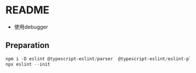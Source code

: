 # README

* 使用debugger


## Preparation

```powershell
npm i -D eslint @typescript-eslint/parser  @typescript-eslint/eslint-plugin
npx eslint --init
```